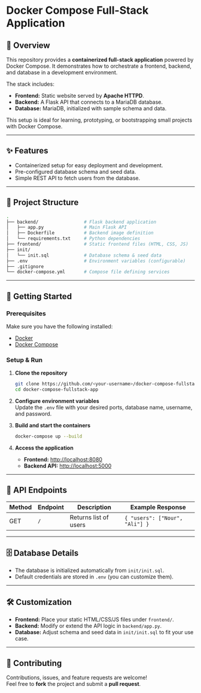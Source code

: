 # Docker Compose Full-Stack Application

## 📖 Overview

This repository provides a **containerized full-stack application** powered by Docker Compose. It demonstrates how to orchestrate a frontend, backend, and database in a development environment.

The stack includes:
- **Frontend:** Static website served by **Apache HTTPD**.
- **Backend:** A Flask API that connects to a MariaDB database.
-  **Database:** MariaDB, initialized with sample schema and data.

This setup is ideal for learning, prototyping, or bootstrapping small projects with Docker Compose.

---

## ✨ Features

- Containerized setup for easy deployment and development.
- Pre-configured database schema and seed data.
- Simple REST API to fetch users from the database.

---

## 📂 Project Structure

```bash
.
├── backend/                 # Flask backend application
│   ├── app.py               # Main Flask API
│   ├── Dockerfile           # Backend image definition
│   └── requirements.txt     # Python dependencies
├── frontend/                # Static frontend files (HTML, CSS, JS)
├── init/
│   └── init.sql             # Database schema & seed data
├── .env                     # Environment variables (configurable)
├── .gitignore
└── docker-compose.yml       # Compose file defining services
```

---

## 🚀 Getting Started

### Prerequisites

Make sure you have the following installed:

- [Docker](https://www.docker.com/)  
- [Docker Compose](https://docs.docker.com/compose/)  

### Setup & Run

1. **Clone the repository**
   ```bash
   git clone https://github.com/<your-username>/docker-compose-fullstack-app.git
   cd docker-compose-fullstack-app
   ```

2. **Configure environment variables**  
   Update the `.env` file with your desired ports, database name, username, and password.

3. **Build and start the containers**
   ```bash
   docker-compose up --build
   ```

4. **Access the application**
   - **Frontend:** [http://localhost:8080](http://localhost:8080)  
   - **Backend API:** [http://localhost:5000](http://localhost:5000)

---

## 🔗 API Endpoints

| Method | Endpoint | Description            | Example Response |
|-------|----------|----------------------|----------------|
| GET   | `/`      | Returns list of users | `{ "users": ["Nour", "Ali"] }` |

---

## 🗄️ Database Details

- The database is initialized automatically from `init/init.sql`.  
- Default credentials are stored in `.env` (you can customize them).  

---

## 🛠️ Customization

- **Frontend:** Place your static HTML/CSS/JS files under `frontend/`.  
- **Backend:** Modify or extend the API logic in `backend/app.py`.  
- **Database:** Adjust schema and seed data in `init/init.sql` to fit your use case.

---

## 🤝 Contributing

Contributions, issues, and feature requests are welcome!  
Feel free to **fork** the project and submit a **pull request**.

